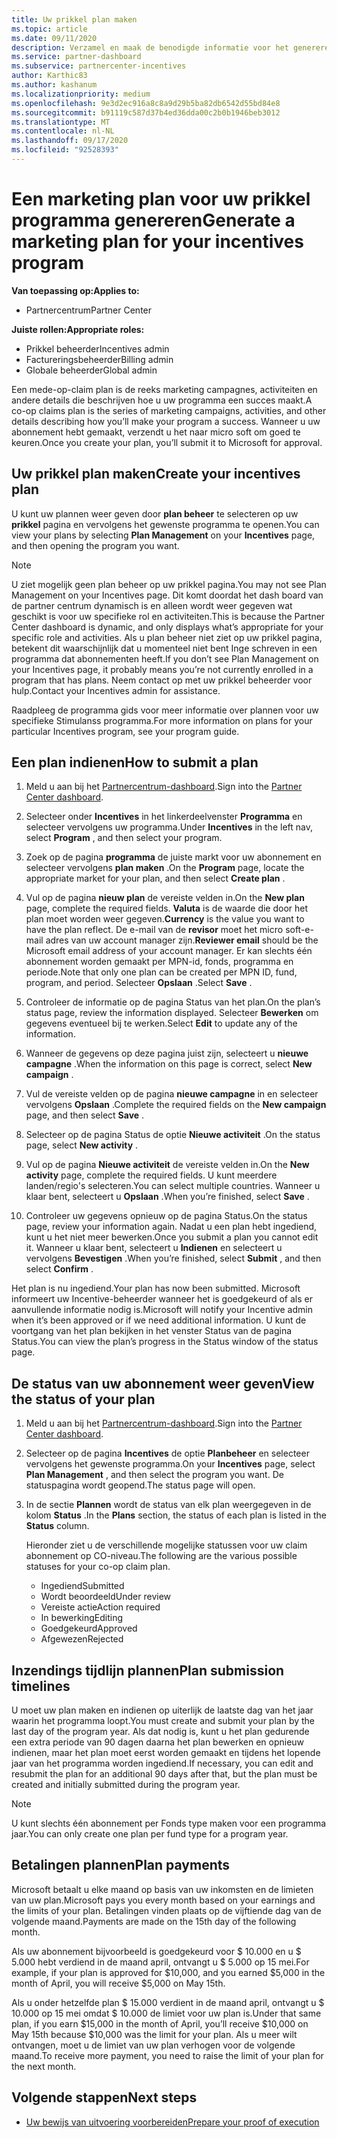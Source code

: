```yaml
---
title: Uw prikkel plan maken
ms.topic: article
ms.date: 09/11/2020
description: Verzamel en maak de benodigde informatie voor het genereren van een succesvol marketing plan voor uw stimulanss programma.
ms.service: partner-dashboard
ms.subservice: partnercenter-incentives
author: Karthic83
ms.author: kashanum
ms.localizationpriority: medium
ms.openlocfilehash: 9e3d2ec916a8c8a9d29b5ba82db6542d55bd84e8
ms.sourcegitcommit: b91119c587d37b4ed36dda00c2b0b1946beb3012
ms.translationtype: MT
ms.contentlocale: nl-NL
ms.lasthandoff: 09/17/2020
ms.locfileid: "92528393"
---
```

# <a name="generate-a-marketing-plan-for-your-incentives-program"></a><span data-ttu-id="84f76-103">Een marketing plan voor uw prikkel programma genereren</span><span class="sxs-lookup"><span data-stu-id="84f76-103">Generate a marketing plan for your incentives program</span></span>

<span data-ttu-id="84f76-104">**Van toepassing op:**</span><span class="sxs-lookup"><span data-stu-id="84f76-104">**Applies to:**</span></span>

- <span data-ttu-id="84f76-105">Partnercentrum</span><span class="sxs-lookup"><span data-stu-id="84f76-105">Partner Center</span></span>

<span data-ttu-id="84f76-106">**Juiste rollen:**</span><span class="sxs-lookup"><span data-stu-id="84f76-106">**Appropriate roles:**</span></span>

- <span data-ttu-id="84f76-107">Prikkel beheerder</span><span class="sxs-lookup"><span data-stu-id="84f76-107">Incentives admin</span></span>
- <span data-ttu-id="84f76-108">Factureringsbeheerder</span><span class="sxs-lookup"><span data-stu-id="84f76-108">Billing admin</span></span>
- <span data-ttu-id="84f76-109">Globale beheerder</span><span class="sxs-lookup"><span data-stu-id="84f76-109">Global admin</span></span>

<span data-ttu-id="84f76-110">Een mede-op-claim plan is de reeks marketing campagnes, activiteiten en andere details die beschrijven hoe u uw programma een succes maakt.</span><span class="sxs-lookup"><span data-stu-id="84f76-110">A co-op claims plan is the series of marketing campaigns, activities, and other details describing how you’ll make your program a success.</span></span> <span data-ttu-id="84f76-111">Wanneer u uw abonnement hebt gemaakt, verzendt u het naar micro soft om goed te keuren.</span><span class="sxs-lookup"><span data-stu-id="84f76-111">Once you create your plan, you’ll submit it to Microsoft for approval.</span></span>

## <a name="create-your-incentives-plan"></a><span data-ttu-id="84f76-112">Uw prikkel plan maken</span><span class="sxs-lookup"><span data-stu-id="84f76-112">Create your incentives plan</span></span>

<span data-ttu-id="84f76-113">U kunt uw plannen weer geven door **plan beheer** te selecteren op uw **prikkel** pagina en vervolgens het gewenste programma te openen.</span><span class="sxs-lookup"><span data-stu-id="84f76-113">You can view your plans by selecting **Plan Management** on your **Incentives** page, and then opening the program you want.</span></span>

>[!NOTE]
><span data-ttu-id="84f76-114">U ziet mogelijk geen plan beheer op uw prikkel pagina.</span><span class="sxs-lookup"><span data-stu-id="84f76-114">You may not see Plan Management on your Incentives page.</span></span> <span data-ttu-id="84f76-115">Dit komt doordat het dash board van de partner centrum dynamisch is en alleen wordt weer gegeven wat geschikt is voor uw specifieke rol en activiteiten.</span><span class="sxs-lookup"><span data-stu-id="84f76-115">This is because the Partner Center dashboard is dynamic, and only displays what’s appropriate for your specific role and activities.</span></span> <span data-ttu-id="84f76-116">Als u plan beheer niet ziet op uw prikkel pagina, betekent dit waarschijnlijk dat u momenteel niet bent Inge schreven in een programma dat abonnementen heeft.</span><span class="sxs-lookup"><span data-stu-id="84f76-116">If you don’t see Plan Management on your Incentives page, it probably means you’re not currently enrolled in a program that has plans.</span></span> <span data-ttu-id="84f76-117">Neem contact op met uw prikkel beheerder voor hulp.</span><span class="sxs-lookup"><span data-stu-id="84f76-117">Contact your Incentives admin for assistance.</span></span>

<span data-ttu-id="84f76-118">Raadpleeg de programma gids voor meer informatie over plannen voor uw specifieke Stimulanss programma.</span><span class="sxs-lookup"><span data-stu-id="84f76-118">For more information on plans for your particular Incentives program, see your program guide.</span></span>

## <a name="how-to-submit-a-plan"></a><span data-ttu-id="84f76-119">Een plan indienen</span><span class="sxs-lookup"><span data-stu-id="84f76-119">How to submit a plan</span></span>

1. <span data-ttu-id="84f76-120">Meld u aan bij het [Partnercentrum-dashboard](https://partner.microsoft.com/dashboard/).</span><span class="sxs-lookup"><span data-stu-id="84f76-120">Sign into the [Partner Center dashboard](https://partner.microsoft.com/dashboard/).</span></span>

2. <span data-ttu-id="84f76-121">Selecteer onder **Incentives** in het linkerdeelvenster **Programma** en selecteer vervolgens uw programma.</span><span class="sxs-lookup"><span data-stu-id="84f76-121">Under **Incentives** in the left nav, select **Program** , and then select your program.</span></span> 

3. <span data-ttu-id="84f76-122">Zoek op de pagina **programma** de juiste markt voor uw abonnement en selecteer vervolgens **plan maken** .</span><span class="sxs-lookup"><span data-stu-id="84f76-122">On the **Program** page, locate the appropriate market for your plan, and then select **Create plan** .</span></span> 

4. <span data-ttu-id="84f76-123">Vul op de pagina **nieuw plan** de vereiste velden in.</span><span class="sxs-lookup"><span data-stu-id="84f76-123">On the **New plan** page, complete the required fields.</span></span> <span data-ttu-id="84f76-124">**Valuta** is de waarde die door het plan moet worden weer gegeven.</span><span class="sxs-lookup"><span data-stu-id="84f76-124">**Currency** is the value you want to have the plan reflect.</span></span> <span data-ttu-id="84f76-125">De e-mail van de **revisor** moet het micro soft-e-mail adres van uw account manager zijn.</span><span class="sxs-lookup"><span data-stu-id="84f76-125">**Reviewer email** should be the Microsoft email address of your account manager.</span></span> <span data-ttu-id="84f76-126">Er kan slechts één abonnement worden gemaakt per MPN-id, fonds, programma en periode.</span><span class="sxs-lookup"><span data-stu-id="84f76-126">Note that only one plan can be created per MPN ID, fund, program, and period.</span></span> <span data-ttu-id="84f76-127">Selecteer **Opslaan** .</span><span class="sxs-lookup"><span data-stu-id="84f76-127">Select **Save** .</span></span>

5. <span data-ttu-id="84f76-128">Controleer de informatie op de pagina Status van het plan.</span><span class="sxs-lookup"><span data-stu-id="84f76-128">On the plan’s status page, review the information displayed.</span></span> <span data-ttu-id="84f76-129">Selecteer **Bewerken** om gegevens eventueel bij te werken.</span><span class="sxs-lookup"><span data-stu-id="84f76-129">Select **Edit** to update any of the information.</span></span>

6. <span data-ttu-id="84f76-130">Wanneer de gegevens op deze pagina juist zijn, selecteert u **nieuwe campagne** .</span><span class="sxs-lookup"><span data-stu-id="84f76-130">When the information on this page is correct, select **New campaign** .</span></span>

7. <span data-ttu-id="84f76-131">Vul de vereiste velden op de pagina **nieuwe campagne** in en selecteer vervolgens **Opslaan** .</span><span class="sxs-lookup"><span data-stu-id="84f76-131">Complete the required fields on the **New campaign** page, and then select **Save** .</span></span>

8. <span data-ttu-id="84f76-132">Selecteer op de pagina Status de optie **Nieuwe activiteit** .</span><span class="sxs-lookup"><span data-stu-id="84f76-132">On the status page, select **New activity** .</span></span> 

9. <span data-ttu-id="84f76-133">Vul op de pagina **Nieuwe activiteit** de vereiste velden in.</span><span class="sxs-lookup"><span data-stu-id="84f76-133">On the **New activity** page, complete the required fields.</span></span> <span data-ttu-id="84f76-134">U kunt meerdere landen/regio's selecteren.</span><span class="sxs-lookup"><span data-stu-id="84f76-134">You can select multiple countries.</span></span> <span data-ttu-id="84f76-135">Wanneer u klaar bent, selecteert u **Opslaan** .</span><span class="sxs-lookup"><span data-stu-id="84f76-135">When you’re finished, select **Save** .</span></span> 

10. <span data-ttu-id="84f76-136">Controleer uw gegevens opnieuw op de pagina Status.</span><span class="sxs-lookup"><span data-stu-id="84f76-136">On the status page, review your information again.</span></span> <span data-ttu-id="84f76-137">Nadat u een plan hebt ingediend, kunt u het niet meer bewerken.</span><span class="sxs-lookup"><span data-stu-id="84f76-137">Once you submit a plan you cannot edit it.</span></span> <span data-ttu-id="84f76-138">Wanneer u klaar bent, selecteert u **Indienen** en selecteert u vervolgens **Bevestigen** .</span><span class="sxs-lookup"><span data-stu-id="84f76-138">When you’re finished, select **Submit** , and then select **Confirm** .</span></span>

<span data-ttu-id="84f76-139">Het plan is nu ingediend.</span><span class="sxs-lookup"><span data-stu-id="84f76-139">Your plan has now been submitted.</span></span> <span data-ttu-id="84f76-140">Microsoft informeert uw Incentive-beheerder wanneer het is goedgekeurd of als er aanvullende informatie nodig is.</span><span class="sxs-lookup"><span data-stu-id="84f76-140">Microsoft will notify your Incentive admin when it’s been approved or if we need additional information.</span></span> <span data-ttu-id="84f76-141">U kunt de voortgang van het plan bekijken in het venster Status van de pagina Status.</span><span class="sxs-lookup"><span data-stu-id="84f76-141">You can view the plan’s progress in the Status window of the status page.</span></span>

## <a name="view-the-status-of-your-plan"></a><span data-ttu-id="84f76-142">De status van uw abonnement weer geven</span><span class="sxs-lookup"><span data-stu-id="84f76-142">View the status of your plan</span></span>

1. <span data-ttu-id="84f76-143">Meld u aan bij het [Partnercentrum-dashboard](https://partner.microsoft.com/dashboard/).</span><span class="sxs-lookup"><span data-stu-id="84f76-143">Sign into the [Partner Center dashboard](https://partner.microsoft.com/dashboard/).</span></span>

2. <span data-ttu-id="84f76-144">Selecteer op de pagina **Incentives** de optie **Planbeheer** en selecteer vervolgens het gewenste programma.</span><span class="sxs-lookup"><span data-stu-id="84f76-144">On your **Incentives** page, select **Plan Management** , and then select the program you want.</span></span> <span data-ttu-id="84f76-145">De statuspagina wordt geopend.</span><span class="sxs-lookup"><span data-stu-id="84f76-145">The status page will open.</span></span>

3. <span data-ttu-id="84f76-146">In de sectie **Plannen** wordt de status van elk plan weergegeven in de kolom **Status** .</span><span class="sxs-lookup"><span data-stu-id="84f76-146">In the **Plans** section, the status of each plan is listed in the **Status** column.</span></span>

   <span data-ttu-id="84f76-147">Hieronder ziet u de verschillende mogelijke statussen voor uw claim abonnement op CO-niveau.</span><span class="sxs-lookup"><span data-stu-id="84f76-147">The following are the various possible statuses for your co-op claim plan.</span></span>

   - <span data-ttu-id="84f76-148">Ingediend</span><span class="sxs-lookup"><span data-stu-id="84f76-148">Submitted</span></span>
   - <span data-ttu-id="84f76-149">Wordt beoordeeld</span><span class="sxs-lookup"><span data-stu-id="84f76-149">Under review</span></span>
   - <span data-ttu-id="84f76-150">Vereiste actie</span><span class="sxs-lookup"><span data-stu-id="84f76-150">Action required</span></span>
   - <span data-ttu-id="84f76-151">In bewerking</span><span class="sxs-lookup"><span data-stu-id="84f76-151">Editing</span></span>
   - <span data-ttu-id="84f76-152">Goedgekeurd</span><span class="sxs-lookup"><span data-stu-id="84f76-152">Approved</span></span>
   - <span data-ttu-id="84f76-153">Afgewezen</span><span class="sxs-lookup"><span data-stu-id="84f76-153">Rejected</span></span>

## <a name="plan-submission-timelines"></a><span data-ttu-id="84f76-154">Inzendings tijdlijn plannen</span><span class="sxs-lookup"><span data-stu-id="84f76-154">Plan submission timelines</span></span>

<span data-ttu-id="84f76-155">U moet uw plan maken en indienen op uiterlijk de laatste dag van het jaar waarin het programma loopt.</span><span class="sxs-lookup"><span data-stu-id="84f76-155">You must create and submit your plan by the last day of the program year.</span></span> <span data-ttu-id="84f76-156">Als dat nodig is, kunt u het plan gedurende een extra periode van 90 dagen daarna het plan bewerken en opnieuw indienen, maar het plan moet eerst worden gemaakt en tijdens het lopende jaar van het programma worden ingediend.</span><span class="sxs-lookup"><span data-stu-id="84f76-156">If necessary, you can edit and resubmit the plan for an additional 90 days after that, but the plan must be created and initially submitted during the program year.</span></span>

>[!NOTE]
> <span data-ttu-id="84f76-157">U kunt slechts één abonnement per Fonds type maken voor een programma jaar.</span><span class="sxs-lookup"><span data-stu-id="84f76-157">You can only create one plan per fund type for a program year.</span></span>

## <a name="plan-payments"></a><span data-ttu-id="84f76-158">Betalingen plannen</span><span class="sxs-lookup"><span data-stu-id="84f76-158">Plan payments</span></span>

<span data-ttu-id="84f76-159">Microsoft betaalt u elke maand op basis van uw inkomsten en de limieten van uw plan.</span><span class="sxs-lookup"><span data-stu-id="84f76-159">Microsoft pays you every month based on your earnings and the limits of your plan.</span></span> <span data-ttu-id="84f76-160">Betalingen vinden plaats op de vijftiende dag van de volgende maand.</span><span class="sxs-lookup"><span data-stu-id="84f76-160">Payments are made on the 15th day of the following month.</span></span>

<span data-ttu-id="84f76-161">Als uw abonnement bijvoorbeeld is goedgekeurd voor $ 10.000 en u $ 5.000 hebt verdiend in de maand april, ontvangt u $ 5.000 op 15 mei.</span><span class="sxs-lookup"><span data-stu-id="84f76-161">For example, if your plan is approved for $10,000, and you earned $5,000 in the month of April, you will receive $5,000 on May 15th.</span></span>

<span data-ttu-id="84f76-162">Als u onder hetzelfde plan $ 15.000 verdient in de maand april, ontvangt u $ 10.000 op 15 mei omdat $ 10.000 de limiet voor uw plan is.</span><span class="sxs-lookup"><span data-stu-id="84f76-162">Under that same plan, if you earn $15,000 in the month of April, you’ll receive $10,000 on May 15th because $10,000 was the limit for your plan.</span></span> <span data-ttu-id="84f76-163">Als u meer wilt ontvangen, moet u de limiet van uw plan verhogen voor de volgende maand.</span><span class="sxs-lookup"><span data-stu-id="84f76-163">To receive more payment, you need to raise the limit of your plan for the next month.</span></span>

## <a name="next-steps"></a><span data-ttu-id="84f76-164">Volgende stappen</span><span class="sxs-lookup"><span data-stu-id="84f76-164">Next steps</span></span>

- [<span data-ttu-id="84f76-165">Uw bewijs van uitvoering voorbereiden</span><span class="sxs-lookup"><span data-stu-id="84f76-165">Prepare your proof of execution</span></span>](incentives-prepare-your-proof-of-execution.md)
